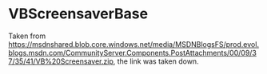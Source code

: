 # VBScreensaverBase
Taken from https://msdnshared.blob.core.windows.net/media/MSDNBlogsFS/prod.evol.blogs.msdn.com/CommunityServer.Components.PostAttachments/00/09/37/35/41/VB%20Screensaver.zip, the link was taken down.
